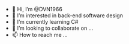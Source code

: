 - 👋 Hi, I’m @DVN1966
- 👀 I’m interested in back-end software design 
- 🌱 I’m currently learning C#
- 💞️ I’m looking to collaborate on ...
- 📫 How to reach me ...

<!---
DVN1966/DVN1966 is a ✨ special ✨ repository because its `README.md` (this file) appears on your GitHub profile.
You can click the Preview link to take a look at your changes.
--->

